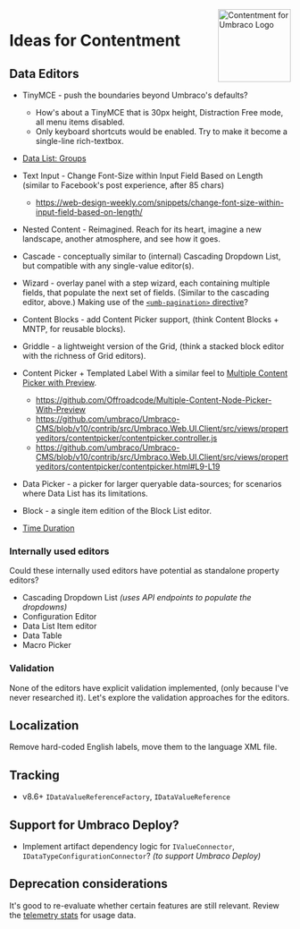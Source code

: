 <img src="../docs/assets/img/logo.png" alt="Contentment for Umbraco Logo" title="A state of Umbraco happiness." height="130" align="right">

# Ideas for Contentment


## Data Editors

- TinyMCE - push the boundaries beyond Umbraco's defaults?
  - How's about a TinyMCE that is 30px height, Distraction Free mode, all menu items disabled.
  - Only keyboard shortcuts would be enabled. Try to make it become a single-line rich-textbox.

- [Data List: Groups](https://github.com/leekelleher/umbraco-contentment/discussions/90)

- Text Input - Change Font-Size within Input Field Based on Length (similar to Facebook's post experience, after 85 chars)
  - https://web-design-weekly.com/snippets/change-font-size-within-input-field-based-on-length/

- Nested Content - Reimagined. Reach for its heart, imagine a new landscape, another atmosphere, and see how it goes.

- Cascade - conceptually similar to (internal) Cascading Dropdown List, but compatible with any single-value editor(s).

- Wizard - overlay panel with a step wizard, each containing multiple fields, that populate the next set of fields. (Similar to the cascading editor, above.)
  Making use of the [`<umb-pagination>` directive](https://github.com/umbraco/Umbraco-CMS/search?q=general_previous)?

- Content Blocks - add Content Picker support, (think Content Blocks + MNTP, for reusable blocks).

- Griddle - a lightweight version of the Grid, (think a stacked block editor with the richness of Grid editors).

- Content Picker + Templated Label
  With a similar feel to [Multiple Content Picker with Preview](https://our.umbraco.com/packages/website-utilities/content-picker-with-preview/).
  - https://github.com/Offroadcode/Multiple-Content-Node-Picker-With-Preview
  - https://github.com/umbraco/Umbraco-CMS/blob/v10/contrib/src/Umbraco.Web.UI.Client/src/views/propertyeditors/contentpicker/contentpicker.controller.js
  - https://github.com/umbraco/Umbraco-CMS/blob/v10/contrib/src/Umbraco.Web.UI.Client/src/views/propertyeditors/contentpicker/contentpicker.html#L9-L19

- Data Picker - a picker for larger queryable data-sources; for scenarios where Data List has its limitations.

- Block - a single item edition of the Block List editor.

- [Time Duration](https://github.com/leekelleher/umbraco-contentment/discussions/114)


### Internally used editors

Could these internally used editors have potential as standalone property editors?

- Cascading Dropdown List _(uses API endpoints to populate the dropdowns)_
- Configuration Editor
- Data List Item editor
- Data Table
- Macro Picker


### Validation

None of the editors have explicit validation implemented, (only because I've never researched it). Let's explore the validation approaches for the editors.


## Localization

Remove hard-coded English labels, move them to the language XML file.


## Tracking

- v8.6+ `IDataValueReferenceFactory`, `IDataValueReference`


## Support for Umbraco Deploy?

- Implement artifact dependency logic for `IValueConnector`, `IDataTypeConfigurationConnector`? _(to support Umbraco Deploy)_


## Deprecation considerations

It's good to re-evaluate whether certain features are still relevant. Review the [telemetry stats](https://leekelleher.com/umbraco/contentment/telemetry/) for usage data.

